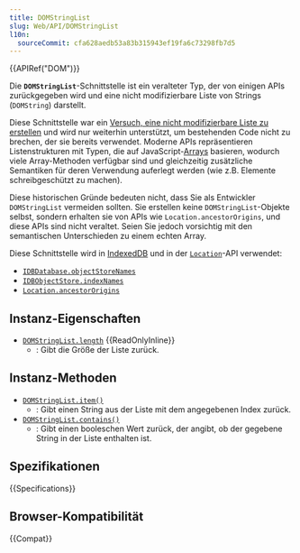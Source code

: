 ```yaml
---
title: DOMStringList
slug: Web/API/DOMStringList
l10n:
  sourceCommit: cfa628aedb53a83b315943ef19fa6c73298fb7d5
---
```


{{APIRef("DOM")}}

Die **`DOMStringList`**-Schnittstelle ist ein veralteter Typ, der von einigen APIs zurückgegeben wird und eine nicht modifizierbare Liste von Strings (`DOMString`) darstellt.

Diese Schnittstelle war ein [Versuch, eine nicht modifizierbare Liste zu erstellen](https://stackoverflow.com/questions/74630989/why-use-domstringlist-rather-than-an-array/74641156#74641156) und wird nur weiterhin unterstützt, um bestehenden Code nicht zu brechen, der sie bereits verwendet. Moderne APIs repräsentieren Listenstrukturen mit Typen, die auf JavaScript-[Arrays](/de/docs/Web/JavaScript/Reference/Global_Objects/Array) basieren, wodurch viele Array-Methoden verfügbar sind und gleichzeitig zusätzliche Semantiken für deren Verwendung auferlegt werden (wie z.B. Elemente schreibgeschützt zu machen).

Diese historischen Gründe bedeuten nicht, dass Sie als Entwickler `DOMStringList` vermeiden sollten. Sie erstellen keine `DOMStringList`-Objekte selbst, sondern erhalten sie von APIs wie `Location.ancestorOrigins`, und diese APIs sind nicht veraltet. Seien Sie jedoch vorsichtig mit den semantischen Unterschieden zu einem echten Array.

Diese Schnittstelle wird in [IndexedDB](/de/docs/Web/API/IndexedDB_API) und in der [`Location`](/de/docs/Web/API/Location)-API verwendet:

- [`IDBDatabase.objectStoreNames`](/de/docs/Web/API/IDBDatabase/objectStoreNames)
- [`IDBObjectStore.indexNames`](/de/docs/Web/API/IDBObjectStore/indexNames)
- [`Location.ancestorOrigins`](/de/docs/Web/API/Location/ancestorOrigins)

## Instanz-Eigenschaften

- [`DOMStringList.length`](/de/docs/Web/API/DOMStringList/length) {{ReadOnlyInline}}
  - : Gibt die Größe der Liste zurück.

## Instanz-Methoden

- [`DOMStringList.item()`](/de/docs/Web/API/DOMStringList/item)
  - : Gibt einen String aus der Liste mit dem angegebenen Index zurück.
- [`DOMStringList.contains()`](/de/docs/Web/API/DOMStringList/contains)
  - : Gibt einen booleschen Wert zurück, der angibt, ob der gegebene String in der Liste enthalten ist.

## Spezifikationen

{{Specifications}}

## Browser-Kompatibilität

{{Compat}}
